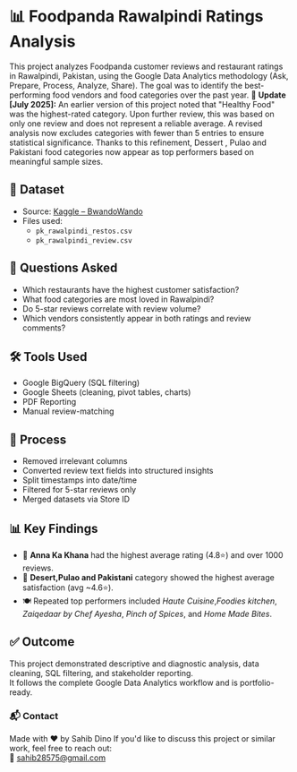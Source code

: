 # 📊 Foodpanda Rawalpindi Ratings Analysis

This project analyzes Foodpanda customer reviews and restaurant ratings in Rawalpindi, Pakistan, using the Google Data Analytics methodology (Ask, Prepare, Process, Analyze, Share). The goal was to identify the best-performing food vendors and food categories over the past year.
🔄 **Update [July 2025]:**
An earlier version of this project noted that "Healthy Food" was the highest-rated category. Upon further review, this was based on only one review and does not represent a reliable average. A revised analysis now excludes categories with fewer than 5 entries to ensure statistical significance. Thanks to this refinement, Dessert , Pulao and Pakistani food categories now appear as top performers based on meaningful sample sizes.


## 📁 Dataset

- Source: [Kaggle – BwandoWando](https://doi.org/10.34740/kaggle/ds/4683556)
- Files used:
  - `pk_rawalpindi_restos.csv`
  - `pk_rawalpindi_review.csv`

## 🧠 Questions Asked

- Which restaurants have the highest customer satisfaction?
- What food categories are most loved in Rawalpindi?
- Do 5-star reviews correlate with review volume?
- Which vendors consistently appear in both ratings and review comments?

## 🛠 Tools Used

- Google BigQuery (SQL filtering)
- Google Sheets (cleaning, pivot tables, charts)
- PDF Reporting
- Manual review-matching

## 🧼 Process

- Removed irrelevant columns
- Converted review text fields into structured insights
- Split timestamps into date/time
- Filtered for 5-star reviews only
- Merged datasets via Store ID

## 📊 Key Findings

- 🥇 **Anna Ka Khana** had the highest average rating (4.8⭐) and over 1000 reviews.
- 🥗 **Desert,Pulao and Pakistani** category showed the highest average satisfaction (avg ~4.6⭐).
- 🍽️ Repeated top performers included *Haute Cuisine*,*Foodies kitchen*, *Zaiqedaar by Chef Ayesha*, *Pinch of Spices*, and *Home Made Bites*.

## ✅ Outcome

This project demonstrated descriptive and diagnostic analysis, data cleaning, SQL filtering, and stakeholder reporting.  
It follows the complete Google Data Analytics workflow and is portfolio-ready.

### 📬 Contact

Made with ❤️ by Sahib Dino
If you'd like to discuss this project or similar work, feel free to reach out:  
📧 sahib28575@gmail.com
